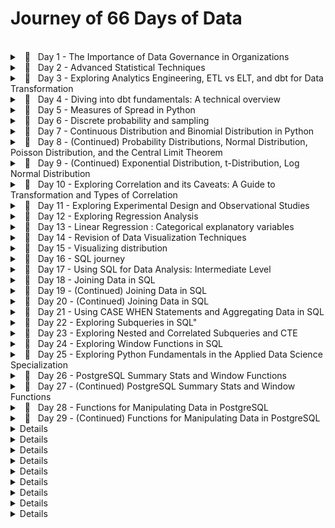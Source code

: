 <!--- <details> 
<br/>
<summary> &nbsp; 📖 &nbsp; Day N - Something</summary>

>  🗓️ &nbsp; Date: 2023-02-N  &nbsp; &nbsp;| &nbsp; &nbsp; 🔖 &nbsp; Resource: [ResourceNAME](Link) 

<p align="justify">
</p>
  
<pre><code>
</code></pre>

---

</details> ---> 


# Journey of 66 Days of Data

<br/>
<details> 

<br/>
<summary> &nbsp; 📖 &nbsp; Day 1 - The Importance of Data Governance in Organizations </summary>

> 🗓️ &nbsp;  Date: 2023-02-20  &nbsp; &nbsp;| &nbsp; &nbsp; 🔖 &nbsp; Resource: [Learning Data Governance](https://www.linkedin.com/learning-login/share?account=57118729&forceAccount=false&redirect=https%3A%2F%2Fwww.linkedin.com%2Flearning%2Flearning-data-governance-14224082%3Ftrk%3Dshare_ent_url%26shareId%3Dcohrv0OvTo6yI5CniLW7DQ%253D%253D)

<p align="justify">
In this course on data governance, I learned about the importance of managing data effectively within organizations.
As someone who has taken a course on data governance, I now understand that it involves creating policies, procedures, and standards for managing an organization's data assets. These policies cover a wide range of areas, including data privacy, data quality, data security, and data access.
</p>
<p align="justify">
One key takeaway from the course was the importance of data governance in ensuring the accuracy and reliability of an organization's data. Data governance policies help to ensure that the data is of high quality and can be trusted to support decision-making processes. Additionally, data governance can help organizations comply with regulatory requirements related to data privacy and security.
</p>
<p align="justify">
Overall, this course on data governance has helped me to appreciate the importance of managing data effectively within organizations. By implementing robust data governance policies, organizations can ensure that their data is accurate, secure, and reliable, and that it can be used effectively to support their goals.
</p>

___

</details>


<details> 
<br/>
<summary> &nbsp; 📖 &nbsp; Day 2 - Advanced Statistical Techniques </summary>

>  🗓️ &nbsp; Date: 2023-02-21  &nbsp; &nbsp;| &nbsp; &nbsp; 🔖 &nbsp; Resource: [Statistics Foundations 4: Advanced Topics](https://www.linkedin.com/learning-login/share?account=57118729&forceAccount=false&redirect=https%3A%2F%2Fwww.linkedin.com%2Flearning%2Fstatistics-foundations-4-advanced-topics%3Ftrk%3Dshare_ent_url%26shareId%3DbgrLh5ABQXy0gFkJrRmHGA%253D%253D)	

<p align="justify">
In this advanced statistics course, I gained a deeper understanding of various statistical concepts and techniques that are crucial. One of the most significant takeaways from this course was the importance of experimental design in ensuring the validity of statistical inferences. I learned about different types of experimental designs, such as completely randomized, randomized block, and factorial designs, and how to analyze the data obtained from them using analysis of variance (ANOVA). This knowledge is particularly useful in A/B testing. 
</p>

<p align="justify">
Furthermore, the course covered two-population comparisons, where I learned how to compare means and variances of two populations using different statistical tests, such as t-tests and F-tests. Additionally, the course covered advanced topics such as small sample sizes, t-distribution, degrees of freedom, and statistical power.
</p>

---
</details>


<details> 
<br/>
<summary> &nbsp; 📖 &nbsp; Day 3 - Exploring Analytics Engineering, ETL vs ELT, and dbt for Data Transformation </summary>

>  🗓️ &nbsp; Date: 2023-02-22  &nbsp; &nbsp;| &nbsp; &nbsp; 🔖 &nbsp; Resource: [Fundamentals of Dbt](https://courses.getdbt.com/courses/fundamentals)	

<p align="justify">
Today, I learned a bit about analytical engineers, ETL vs ELT and dbt for data transformation. I understood the difference between data engineer and analytical engineer. Data Engineers are responsible for designing and maintaining the infrastructure that enables the storage, processing, and analysis of large volumes of data whereas Analytics Engineers focus on building the analytical infrastructure that enables data-driven decision making. 
</p>
  
<p align="justify">
ETL and ELT are two different approaches to building data pipelines. ELT has become more popular in recent years due to the increasing availability of powerful cloud-based data warehouses, such as Amazon Redshift, Google BigQuery, and Snowflake. The main difference between the two approaches is the order in which the transformations are performed. ETL performs transformations on the data before it is loaded into the target system, while ELT loads the data into the target system first and then performs transformations on the data as needed.
</p>

<p align="justify">
dbt (data build tool) is a popular open-source tool that is used to manage data transformation pipelines. It is specifically designed for ELT workflows and provides features such as version control, testing, and documentation for data transformation code. dbt allows analytics engineers to manage the data transformation process in a more scalable and efficient way.
</p>
  
<p align="justify">
Next, I will dive deeper into dbt and explore this powerful too. 
</p>
  
---

</details>


<details> 
<br/>
<summary> &nbsp; 📖 &nbsp; Day 4 - Diving into dbt fundamentals: A technical overview </summary>

>  🗓️ &nbsp; Date: 2023-02-23  &nbsp; &nbsp;| &nbsp; &nbsp; 🔖 &nbsp; Resource: [Fundamentals of Dbt](https://courses.getdbt.com/courses/fundamentals)	

<p align="justify">
Today, I learned about data orchestration, fact models, dimension models, and DAG. I also explored the history of data modeling, including the Star schema, Kimball, and Data Vault. I learned that denormalized modeling, agile analytics, and ad hoc analytics are the latest trends in data modeling. I also learned why marts are called marts, and the differences between materialized tables and views.
</p>
  
<p align="justify">
In addition, I learned that models are .sql files that live in the models folder and that modularity is the degree to which a system's components may be separated and recombined. I also explored the concept of Sources, Staging, Intermediate, Fact, and Dimension models. I learned about upstream and downstream dependencies and the importance of data freshness in dbt.
</p>

<p align="justify">
I learned about the importance of modularity in dbt and how it allows for easy separation and recombination of system components. I also learned about the ref macro, which allows for easy reference to other models in the project. Testing is an essential aspect of data transformation, and dbt has features that allow for testing at multiple levels. There are two types of tests in dbt: singular tests and generic tests. Singular tests are specific queries that run on an entire model, while generic tests are written in YAML and run on specific columns in a model.
</p>

<details>
  <summary>Some of the Terminology</summary>
  
| Term | Description |
| --- | --- |
| Analytics Engineering | The process of creating and managing a data pipeline that transforms raw data into actionable insights. |
| ETL | Extract, Transform, Load - a data integration process that extracts data from source systems, transforms it into a format suitable for analysis, and loads it into a data warehouse. |
| ELT | Extract, Load, Transform - a data integration process that extracts data from source systems and loads it into a data warehouse, where it is transformed for analysis. |
| dbt | Data Build Tool - a tool for managing data transformations and orchestrating the data pipeline. |
| Fact Model | A data model that represents a fact or event, such as a sale or a customer interaction. |
| Dimension Model | A data model that represents a person, place, or thing, such as a customer or a product. |
| DAG | Directed Acyclic Graph - a visual representation of the dependencies between data pipeline tasks. |
| Data Vault | A data modeling technique that focuses on auditability, flexibility, and scalability. |
| Materialized Table | A table that is pre-calculated and stored in a database, improving query performance. |
| View | A virtual table that is a result of a query, allowing users to see a specific subset of data without altering the underlying data. |
| Modularity | The degree to which a system's components may be separated and recombined, often with the benefit of flexibility and variety in use. |
| ref Macro | A dbt macro that creates a reference to a model, allowing users to reuse the code and maintain consistency. |
| Source (src) | Raw table data that have been built in the warehouse through a loading process. |
| Staging (stg) | Models that are built directly on top of sources, used for light transformations that shape the data into what you want it to be. |
| Intermediate (int) | Models that exist between final fact and dimension tables, built on staging models rather than directly on sources to leverage the data cleaning that was done in staging. |
| Upstream | Refers to the models that are required to build a specific model. |
| Downstream | Refers to the models that are built on top of a specific model. |
| Freshness | The time since the last time data was refreshed or updated. |
| Singular Tests | Specific queries that are run against a model. |
| Generic Tests | Tests written in YAML that return the number of records that do not meet your assertions. |
| dbt test | A command that runs tests against a model. |
| dbt build | A command that builds the models and prepares them for the data pipeline. |
| Documentation | Information about a model or data pipeline, often in the form of comments or doc blocks. |
| Doc Block | A comment block in dbt that allows users to provide additional context and information about a model or data pipeline. |

  </details>

---

</details>


<details> 
<br/>
<summary> &nbsp; 📖 &nbsp; Day 5 - Measures of Spread in Python </summary>

>  🗓️ &nbsp; Date: 2023-02-24  &nbsp; &nbsp;| &nbsp; &nbsp; 🔖 &nbsp; Resource: [Introduction to Statistics in Python](https://app.datacamp.com/learn/courses/introduction-to-statistics-in-python)	

<p align="justify">
Today I learned about measures of spread such as variance, standard deviation, and mean absolute deviation in Python. These measures help to understand how much the data is spread out from the mean or central tendency.
</p>

<details> <br>
<summary> &nbsp; Variance and Standard Deviation</summary>
Variance is the average of the squared differences from the mean, while standard deviation is the square root of variance.

<pre><code>
import numpy as np

data = [2, 4, 6, 8, 10]

var = np.var(data)
std = np.std(data)

print("Variance:", var)
print("Standard Deviation:", std)

## output 
Variance: 8.0
Standard Deviation: 2.8284271247461903

</code></pre>

</details>

<details> <br>

 <summary> &nbsp; Mean Absolute Deviation </summary>
Mean absolute deviation (MAD) is the average of the absolute differences from the mean.

<pre><code>
import numpy as np

data = [2, 4, 6, 8, 10]

mean = np.mean(data)
mad = np.mean(np.abs(data - mean))

print("Mean Absolute Deviation:", mad)

## output 
Mean Absolute Deviation: 2.4

</code></pre>

</details>

<details>

<summary> &nbsp; Difference between SD and MSD </summary> <br>

The main difference between standard deviation and mean absolute deviation is that the former gives more weight to extreme values in the dataset, whereas the latter treats all deviations equally. Therefore, standard deviation is more sensitive to outliers than mean absolute deviation.

</details>

<details> <br>

<summary> &nbsp; Interquartile Range and Outliers </summary>
Interquartile range (IQR) is the range between the first and third quartiles of the dataset, and it can be used to identify outliers. Any value outside the range of 1.5 times the IQR below the first quartile or above the third quartile is considered an outlier.

<pre><code>
import numpy as np
import scipy.stats as stats

data = [2, 4, 6, 8, 10, 12, 14, 16, 18, 20, 22, 24, 26, 28, 30, 32, 34, 36, 38, 40]

q1, q3 = np.percentile(data, [25, 75])
iqr = q3 - q1

lower_bound = q1 - (1.5 * iqr)
upper_bound = q3 + (1.5 * iqr)

outliers = [x for x in data if x < lower_bound or x > upper_bound]

print("Interquartile Range:", iqr)
print("Outliers:", outliers)


## output 
Interquartile Range: 18.0
Outliers: [2, 40]

</code></pre>
</details>

---
</details>


<details> 
<br/>
<summary> &nbsp; 📖 &nbsp; Day 6 - Discrete probability and sampling  </summary>

>  🗓️ &nbsp; Date: 2023-02-26  &nbsp; &nbsp;| &nbsp; &nbsp; 🔖 &nbsp; Resource: [Datacamp: Random Numbers and Probability](https://campus.datacamp.com/courses/introduction-to-statistics-in-python/random-numbers-and-probability-2?ex=1) , [Youtube playlist: Discrete Probability](https://www.youtube.com/watch?v=oHcrna8Fk18&list=PLvxOuBpazmsNIHP5cz37oOPZx0JKyNszN)

<p align="justify">
Today, I learned about probability distributions in Python, specifically discrete probability distributions such as the binomial, Poisson, and geometric distributions. I also learned about sampling using the sample() method in Python as sampling is the process of selecting a subset of data from a larger dataset, usually for the purpose of making inferences about the larger population.

</p>
  
<p align="justify">
In Python, we can use the NumPy library to generate random numbers from different probability distributions. For example, we can use the binomial distribution to simulate flipping a coin a certain number of times and counting the number of heads. The binomial distribution takes two parameters: the number of trials (n) and the probability of success (p). The following code generates 100 random numbers from a binomial distribution with n=10 and p=0.5:
</p>


<pre><code>
import numpy as np
binomial_dist = np.random.binomial(n=10, p=0.5, size=100)
</code></pre>

<p align="justify">
Similarly, we can use the Poisson distribution to model the number of events occurring in a fixed interval of time or space, given the average rate of occurrence. The Poisson distribution takes one parameter: the average rate of occurrence (λ). The following code generates 100 random numbers from a Poisson distribution with λ=5:
</p>

<pre><code>
import numpy as np
poisson_dist = np.random.poisson(lam=5, size=100)
</code></pre>

<p align="justify">
Lastly, the geometric distribution models the number of trials needed to achieve the first success in a series of independent trials, each with the same probability of success. The geometric distribution takes one parameter: the probability of success (p). The following code generates 100 random numbers from a geometric distribution with p=0.3:
</p>

<pre><code>
import numpy as np
geometric_dist = np.random.geometric(p=0.3, size=100)
</code></pre>
  
<p align="justify">
In addition to generating random numbers from probability distributions, we can use the sample() method in Python to randomly sample a subset of data from a larger dataset. The sample() method takes one parameter: the sample size. The following code randomly samples 10 values from a list of numbers:
</p>

<pre><code>
import numpy as np
data = [1, 2, 3, 4, 5, 6, 7, 8, 9, 10, 11, 12, 13, 14, 15]
sample = np.random.choice(data, size=10, replace=False)
</code></pre>
    
---

</details>

<details> 
<br/>
<summary> &nbsp; 📖 &nbsp; Day 7 - Continuous Distribution and Binomial Distribution in Python</summary>

>  🗓️ &nbsp; Date: 2023-02-27  &nbsp; &nbsp;| &nbsp; &nbsp; 🔖 &nbsp; Resource: [Datacamp: Random Numbers and Probability](https://campus.datacamp.com/courses/introduction-to-statistics-in-python/random-numbers-and-probability-2?ex=1)

<p align="justify">
Today, I continued my exploration of probability theory and practiced using the Uniform distribution and Binomial distribution in Python.
</p>

### Continuous Distribution
<p align="justify">
A continuous distribution is used to describe the probability of a continuous random variable taking on values within a specific range. One common example of a continuous distribution is the Uniform distribution, which describes a scenario where all values in a range are equally likely to occur. In Python, I used the scipy.stats module to work with continuous distributions, specifically the uniform function.
Here's an example of using uniform.cdf to calculate the cumulative distribution function of the Uniform distribution:
</p>
  
<pre><code>
from scipy.stats import uniform

# Define the range of the Uniform distribution (lower bound and upper bound)
lower = 0
upper = 10

# Calculate the cumulative distribution function (CDF) of the Uniform distribution at x = 5 
uniform.cdf(5, lower, upper)

##output 
0.5

</code></pre>

<p align="justify">
I also used the uniform.rvs function to generate random numbers from the Uniform distribution:
</p>

<pre><code>
from scipy.stats import uniform

# Define the range of the Uniform distribution (lower bound and upper bound)
lower = 0
upper = 10

# Generate 10 random numbers from the Uniform distribution
uniform.rvs(upper, lower, size=10)
</code></pre>
---

### Binomial Distribution

<p align="justify">
The Binomial distribution is used to describe the probability of a certain number of successes in a fixed number of independent trials. In Python, I used the scipy.stats.binom module to work with the Binomial distribution.

Here's an example of using binom.pmf to calculate the probability mass function of the Binomial distribution:
</p>
  
<pre><code>
from scipy.stats import binom

# Calculate the probability of getting exactly 2 heads in 5 coin flips
n = 5
p = 0.5
k = 2

binom.pmf(k, n, p)

</code></pre>

<p align="justify">
In this example, I calculated the probability of getting exactly 2 heads in 5 coin flips, where the probability of getting heads on any given flip is 0.5. The k parameter specifies the number of successes, the n parameter specifies the total number of trials, and the p parameter specifies the probability of success for each trial.</p>

<p align="justify">
Overall, it was an interesting day exploring continuous and Binomial distributions in Python. I look forward to continuing my learning and exploring other types of probability distributions.</p>

  ---
</details>
  
  
<details> 
<br/>
<summary> &nbsp; 📖 &nbsp; Day 8 - (Continued) Probability Distributions, Normal Distribution, Poisson Distribution, and the Central Limit Theorem</summary>

>  🗓️ &nbsp; Date: 2023-02-28  &nbsp; &nbsp;| &nbsp; &nbsp; 🔖 &nbsp; Resource: [Datacamp: More Distributions and the Central Limit Theorem](https://campus.datacamp.com/courses/introduction-to-statistics-in-python/more-distributions-and-the-central-limit-theorem-3?ex=1)

<p align="justify">
Today, I continued my exploration of probability theory and learned about the normal distribution in more depth, as well as the Poisson distribution and the central limit theorem.
</p>

### Normal Distribution:
  
<p align="justify">
I learned about the normal distribution, which is a continuous probability distribution that is commonly used to model real-world phenomena. Here's an example of using norm.cdf to calculate the cumulative distribution function of the Normal distribution:
  
<pre><code>
from scipy.stats import norm

# Calculate the probability that a random variable from a normal distribution with mean 0 and standard deviation 1 is less than 1
norm.cdf(1, 0, 1)

</code></pre>

<p align="justify">
I also used the norm.rvs function to generate random numbers from the Normal distribution:
</p>
  
<pre><code>
from scipy.stats import norm

# Generate 10 random numbers from a normal distribution with mean 0 and standard deviation 1
norm.rvs(0, 1, size=10)

</code></pre>
---

### Poisson Distribution

<p align="justify">
The Poisson distribution is a discrete probability distribution that is used to model the number of times an event occurs in a fixed time period. In Python, I used the scipy.stats.poisson module to work with the Poisson distribution. Here's an example of using poisson.pmf to calculate the probability mass function of the Poisson distribution:
</p>
  
<pre><code>
from scipy.stats import poisson

# Calculate the probability of seeing 3 cars passing by in 1 minute on average
mu = 2
poisson.pmf(3, mu)

</code></pre>

---

### Central Limit Theorem

<p align="justify">
The Central Limit Theorem states that the sum of a large number of independent and identically distributed random variables will be approximately normally distributed, regardless of the underlying distribution of the individual variables. In Python, I used numpy to simulate the Central Limit Theorem. Here's an example of generating 1000 samples of 100 uniformly distributed random variables and calculating the mean of each sample:
</p>
  
<pre><code>
import numpy as np
from scipy.stats import norm

# Generate 1000 samples of 100 uniformly distributed random variables
samples = np.random.uniform(0, 1, (1000, 100))

# Calculate the mean of each sample
sample_means = np.mean(samples, axis=1)

# Plot the distribution of sample means
import matplotlib.pyplot as plt

plt.hist(sample_means, bins=30, density=True)

# Calculate the parameters of the normal distribution that approximates the sample means
mean = np.mean(sample_means)
std = np.std(sample_means)

# Plot the normal distribution that approximates the sample means
x = np.linspace(mean - 3*std, mean + 3*std, 100)
plt.plot(x, norm.pdf(x, mean, std), 'r')

plt.show()

</code></pre>
  
  ---

</details>


<details> 
<br/>
<summary> &nbsp; 📖 &nbsp; Day 9 - (Continued) Exponential Distribution, t-Distribution, Log Normal Distribution </summary>

>  🗓️ &nbsp; Date: 2023-03-01  &nbsp; &nbsp;| &nbsp; &nbsp; 🔖 &nbsp; Resource: [Datacamp: More Distributions and the Central Limit Theorem](https://campus.datacamp.com/courses/introduction-to-statistics-in-python/more-distributions-and-the-central-limit-theorem-3?ex=1)

<p align="justify">
Today, I continued my exploration of probability theory and practiced using the Exponential distribution, t-Distribution, Log Normal distribution.
</p>

### Exponential Distribution:
  
<p align="justify">
The Exponential distribution is a continuous probability distribution that describes the time between events in a Poisson point process, where events occur independently and at a constant rate. The Exponential distribution has a parameter lambda (λ) which represents the rate of events. Here's an example of using expon.cdf to calculate the cumulative distribution function of the Exponential distribution:
  
<pre><code>
from scipy.stats import expon

# Calculate the probability of waiting less than 3 minutes between two events that occur on average every 4 minutes
lambda_ = 1/4
expon.cdf(3, scale=1/lambda_)

# Output: 0.3296799539643607
</code></pre>
---

### t-Distribution (Student's Distribution)

<p align="justify">
The t-Distribution is a continuous probability distribution that is used when the sample size is small and/or when the population variance is unknown. In Python, I used the scipy.stats.t module to work with the t-Distribution. The t-Distribution has a parameter called degrees of freedom (df) which determines the shape of the distribution. When the degrees of freedom are low, the t-Distribution has fatter tails and a lower peak than the normal distribution. Here's an example of using t.cdf to calculate the cumulative distribution function of the t-Distribution:
</p>
  
<pre><code>
from scipy.stats import t

# Calculate the cumulative distribution function (CDF) of the t-distribution at x = 2
t.cdf(2, df=5)

# Output: 0.9342621026418957

</code></pre>

---

### Log Normal Distribution

<p align="justify">
The log normal distribution is a continuous probability distribution that is used when the underlying data is positively skewed and can be transformed to a normal distribution by taking the logarithm of the data. In Python, I used the scipy.stats.lognorm module to work with the log normal distribution.
</p>
  
<pre><code>

from scipy.stats import lognorm

# Generate 10 random numbers from the log normal distribution with shape parameter = 0.25 and scale parameter = 1
lognorm.rvs(s=0.25, scale=1, size=10)

# Output: array([1.22673498, 0.60983203, 0.62700296, 1.10447058, 1.56578228,
#                0.87423138, 0.85463339, 1.09205123, 1.20236384, 1.12615535])

</code></pre>
  
  ---

</details>
  
  

<details> 
<br/>
<summary> &nbsp; 📖 &nbsp; Day 10 - Exploring Correlation and its Caveats: A Guide to Transformation and Types of Correlation </summary>

>  🗓️ &nbsp; Date: 2023-03-02  &nbsp; &nbsp;| &nbsp; &nbsp; 🔖 &nbsp; Resource: [Datacamp: Correlation and Experimental Design
](https://campus.datacamp.com/courses/introduction-to-statistics-in-python/correlation-and-experimental-design-4?ex=1)

<p align="justify">
Today, I learned about correlation, its statistical formulation, and correlation caveats. Here's a breakdown of what I covered today:</p>

## Correlation:
  
<p align="justify">
Correlation is a measure of the strength and direction of the relationship between two variables. It is commonly used in statistics to investigate the association between variables. </p>
  
### Pearson Correlation:
  
<p align="justify">
The Pearson Correlation coefficient, also known as Pearson's r, is a measure of the linear relationship between two continuous variables. It ranges from -1 to +1, where -1 indicates a perfect negative correlation, 0 indicates no correlation, and +1 indicates a perfect positive correlation. The formula for calculating Pearson's r is: </p>

<code> r = (nΣXY - ΣXΣY) / sqrt((nΣX^2 - (ΣX)^2) * (nΣY^2 - (ΣY)^2)) </code>
<br>
  
In Python, we can use the pearsonr function from the scipy.stats module to calculate the Pearson Correlation coefficient and its p-value.
 <pre><code>
from scipy.stats import pearsonr

# Calculate Pearson's r and p-value between two arrays x and y
x = [1, 2, 3, 4, 5]
y = [5, 4, 3, 2, 1]
corr, p_val = pearsonr(x, y)

print("Pearson's r =", corr)
print("p-value =", p_val)

## Pearson's r = -1.0
## p-value = 0.0
</code></pre> 

### Other Types Correlation:
  
<p align="justify">
Apart from Pearson's correlation, there are other types of correlation measures, such as Spearman's rank correlation coefficient and Kendall's tau correlation coefficient. These measures are used when the relationship between the two variables is not necessarily linear or when the data is ordinal.
</p>

---

## Correlation Caveats:
  
<p align="justify">
While correlation is a useful tool for investigating the relationship between variables, there are some caveats to keep in mind. </p>
  
### Importance of Transformation:
  
<p align="justify">
Correlation measures the linear relationship between two variables, which means that if the relationship is not linear, correlation may not accurately reflect the true association. In such cases, transforming the data using functions such as log, square root, reciprocal, or a combination of these may help to linearize the relationship and improve the accuracy of the correlation. </p>

<pre><code>
import numpy as np
import matplotlib.pyplot as plt

# Generate two arrays with a non-linear relationship
x = np.arange(1, 11)
y = x ** 2 + 5 * x + 10

# Plot the data
plt.scatter(x, y)
plt.show()
</code></pre>   

<br>

<pre><code>
# Transform the data using log function
x_log = np.log(x)
y_log = np.log(y)

# Plot the transformed data
plt.scatter(x_log, y_log)
plt.show()
</code></pre>
  
 


### Correlation does not imply causation:
  
<p align="justify">
It is important to note that correlation does not imply causation. Just because two variables are correlated does not necessarily mean that one causes the other.
</p>
  
<p align="justify">
For example, a study might find a positive correlation between ice cream sales and the number of drownings at the beach. However, this does not mean that eating ice cream causes people to drown or vice versa. Instead, the real explanation for this correlation is that both variables are influenced by a third variable, such as hot weather.
</p>  
  
---

</details>

<details> 
<br/>
<summary> &nbsp; 📖 &nbsp; Day 11 - Exploring Experimental Design and Observational Studies </summary>

>  🗓️ &nbsp; Date: 2023-03-03  &nbsp; &nbsp;| &nbsp; &nbsp; 🔖 &nbsp; Resource: [Datacamp: Correlation and Experimental Design
](https://campus.datacamp.com/courses/introduction-to-statistics-in-python/correlation-and-experimental-design-4?ex=1)

<p align="justify">
Today, I continued my exploration of statistics and learned about the design of experiments. In particular, I learned about the various methods used in experimental and observational studies to reduce bias and increase the reliability of the results.</p>
  
### Treatment and Response in Experimental Design
<p align="justify">
reatment refers to any intervention or manipulation applied to a group or individual in an experiment. It is the variable that is being studied and can be either a controlled variable or an independent variable. For example, in a medical trial, the treatment may be a new drug that is being tested for its effectiveness in treating a certain condition. </p>  

<p align="justify">
Response, on the other hand, refers to the measured outcome or effect of the treatment. It is the variable that is being observed and analyzed to determine if the treatment had any effect. In the medical trial example, the response could be the improvement in the patient's condition after taking the new drug. </p>   

### A/B Testing:
<p align="justify">
A/B testing is a method used in experimental studies to compare two different treatments or versions of a product to see which one performs better. In A/B testing, a sample of individuals is randomly divided into two groups, one group receives the first treatment (A) while the other receives the second treatment (B). The outcomes of each group are then compared to determine which treatment is more effective. </p>
 
### Gold Standard of Experimentation:
<p align="justify">
The randomized control trial (RCT) is considered the gold standard in experimentation. In an RCT, individuals are randomly assigned to either the treatment group or the control group. The control group is used as a baseline to compare the results of the treatment group. Placebos and double-blind trials are used to further reduce bias and increase the reliability of the results. </p>
  
### Observational Study:
<p align="justify">
Observational studies are used in situations where it is not feasible or ethical to conduct an experimental study. In observational studies, researchers observe and record the natural behavior of individuals or groups. However, it is important to note that observational studies are more susceptible to bias than experimental studies, as the researchers do not have control over the treatment or exposure. </p>  
  
### Confounding Variables:
<p align="justify">
Confounding variables are variables that are related to both the independent and dependent variables, making it difficult to determine the true relationship between them. It is important to control for confounding variables in experimental and observational studies to increase the reliability of the results. </p>  
  
### Longitudinal vs Cross-Sectional Studies:
<p align="justify">
In a longitudinal study, individuals are observed and measured over a long period of time to determine how they change over time. In contrast, a cross-sectional study measures a group of individuals at a single point in time. Both types of studies have their advantages and disadvantages, and the choice between them depends on the research question and available resources. </p>    
  
<p align="justify">
Overall, I found today's lesson on the design of experiments to be very informative and relevant to my work as a data scientist. It is important to consider the various methods used in experimental and observational studies to ensure that the results are reliable and free from bias. </p>     

---

</details>


<details> 
<br/>
<summary> &nbsp; 📖 &nbsp; Day 12 - Exploring Regression Analysis </summary>

>  🗓️ &nbsp; Date: 2023-03-05  &nbsp; &nbsp;| &nbsp; &nbsp; 🔖 &nbsp; Resource: [Datacamp: Simple Linear Regression Modeling
](https://campus.datacamp.com/courses/introduction-to-regression-with-statsmodels-in-python/simple-linear-regression-modeling?ex=1)

<p align="justify">
I continued my exploration of statistics. I learned about regression analysis, specifically linear and logistic regression. I also learned about adding a linear trend line, the intercept, slope, and equation, as well as running a model in Python using the statsmodels library. </p>
<p align="justify">
Regression analysis is a statistical technique used to model the relationship between a dependent variable and one or more independent variables.
</p>

---

### Linear and Logistic Regression:
  
<p align="justify">
I learned about two types of regression: linear and logistic regression. Linear regression is used to model the relationship between two continuous variables, while logistic regression is used to model the relationship between a binary dependent variable and one or more independent variables.
 </p>
 
---  

### Adding a Linear Trend Line
  
<p align="justify">
To visualize the relationship between two variables, I learned about adding a linear trend line to a scatter plot. In Python, I used the seaborn library to plot a scatter plot with a linear regression trend line:
 </p>

<pre><code>
fimport seaborn as sns

# Load data
data = sns.load_dataset("tips")

# Plot scatter plot with linear regression trend line
sns.regplot(x="total_bill", y="tip", data=data)
</code></pre> 

---

### Intercept, Slope, and Equation
  
<p align="justify">
I also learned about the intercept, slope, and equation of a linear regression model. The intercept represents the point at which the regression line intersects the y-axis (the value at the point where x is zero), while the slope represents the rate of change in the dependent variable for each unit change in the independent variable (the amount of the y value increases if you increase x by one). </p>
<p align="justify">
The equation of a linear regression line is typically written as y = mx + b, where y is the dependent variable, x is the independent variable, m is the slope of the line, and b is the intercept.
</p>

---  

### Running a Regression Model with statsmodels
  
<p align="justify">
In Python, I learned how to run a regression model using the statsmodels library. I used the ols() function from statsmodels.formula.api to create a model object and fit it to my data: </p>

<pre><code>
iimport pandas as pd
import statsmodels.formula.api as smf

# Read in data as a pandas dataframe
data = pd.read_csv('data.csv')

# Fit linear regression model using ols() function from statsmodels
model = smf.ols(formula='y ~ x', data=data).fit()

# Print summary of model results
print(model.summary())

</code></pre>   
---

</details>




<details> 
<br/>
<summary> &nbsp; 📖 &nbsp; Day 13 - Linear Regression : Categorical explanatory variables </summary>

>  🗓️ &nbsp; Date: 2023-03-06  &nbsp; &nbsp;| &nbsp; &nbsp; 🔖 &nbsp; Resource: [Datacamp: Simple Linear Regression Modeling
](https://campus.datacamp.com/courses/introduction-to-regression-with-statsmodels-in-python/simple-linear-regression-modeling?ex=1)

<p align="justify">
I learned about categorial explanatory variables, visualizing one numeric and one categorical values using sns.displot, and linear regression with categorical explanatory variables.


---


  
<p align="justify">
To visualize a numeric and a categorical variable, instead of scatterplot, histogram is used. I used sns.displot to give panel to all the categorical values </p>
 

<pre><code>
import seaborn as sns
import matplotlib.pyplot as plt

# Load example data from seaborn library
tips = sns.load_dataset("tips")

# Create a panel of histograms using displot, The col_wrap argument specifies how many plots to display per row, in this case 2
sns.displot(data=tips, x="total_bill", col="day", col_wrap=2, bins=20)

# Set plot titles and axis labels
plt.subplots_adjust(top=0.9)
plt.suptitle("Total Bill by Day of the Week")
plt.xlabel("Total Bill ($)")
plt.show()
</code></pre> 

---

  
<p align="justify">
To perform linear regression with one numeric and one categorical variable, we can use the ols function from the statsmodels.formula.api module. Here's an example of how we can use ols to perform linear regression with a numeric and a categorical variable: </p>

<pre><code>
import statsmodels.formula.api as smf

# Load example dataset
tips = sns.load_dataset("tips")

# Perform linear regression with intercept
model_with_intercept = smf.ols('total_bill ~ day', data=tips).fit()

# Print the model summary
print(model_with_intercept.summary())

</code></pre> 

<p align="justify">
When we perform linear regression with a categorical variable, we need to be careful about how we specify the model formula. By default, ols will include an intercept term in the model. However, this may not be appropriate when we have a categorical variable. If we include an intercept term, we will end up with a separate intercept for each category of the categorical variable. This can lead to misleading results.</p>

  
<p align="justify">
To exclude the intercept term, we can include + 0 in the formula. For example: </p>


<pre><code>
import statsmodels.formula.api as smf

# Load example dataset
tips = sns.load_dataset("tips")

# Perform linear regression without intercept
model_without_intercept = smf.ols('total_bill ~ day + 0', data=tips).fit()

# Print the model summary
print(model_without_intercept.summary())

</code></pre>   

<p align="justify">
When we perform linear regression without the intercept term, the coefficients represent the mean difference in the dependent variable between each category of the categorical variable and the reference category. The reference category is the one that is omitted from the formula.</p>

<p align="justify">
In general, if we have a categorical variable with more than two categories, we should exclude the intercept term. If we have a categorical variable with only two categories, we can include or exclude the intercept term, but the interpretation of the coefficients will be slightly different. </p>
---

</details>



  
<details> 
<br/>
<summary> &nbsp; 📖 &nbsp; Day 14 - Revision of Data Visualization Techniques  </summary>

>  🗓️ &nbsp; Date: 2023-03-07  &nbsp; &nbsp;| &nbsp; &nbsp; 🔖 &nbsp; Resource: [An Intuitive Guide to Data Visualization in Python](https://www.analyticsvidhya.com/blog/2021/02/an-intuitive-guide-to-visualization-in-python/)

<p align="justify">
Today I revisited the different types of charts and visualizations that can be used to effectively present data. Good visualizations can help us understand and interpret data better. I reviewed various charts such as bar chart, pie chart, dot plot, box plot, histogram, line chart, scatter plot, heat map and data map, and also their implementation in Python.
</p>

---
  
### Bar Chart
<p align="justify">
A bar chart is a chart with rectangular bars plotted horizontally or vertically. They are used to show a comparison between different categories or groups. Bar charts are useful in showing changes over time or comparing different categories. </p>  

<pre><code>
import matplotlib.pyplot as plt

# Data
data = {'apples': 20, 'oranges': 15, 'pears': 25, 'bananas': 22}

# Creating bar chart
fig = plt.figure(figsize=(10, 5))

# Add axes
ax = fig.add_axes([0, 0, 1, 1])

# Add data
ax.bar(data.keys(), data.values())

# Add title and labels
ax.set_title('Fruit Comparison')
ax.set_xlabel('Fruit')
ax.set_ylabel('Quantity')

# Show plot
plt.show()
</code></pre>   

---

### Pie Chart:
<p align="justify">
A pie chart is a circular chart divided into sectors, which represents numerical proportions of a whole. Pie charts are not recommended for showing many categories or groups as it can be difficult to read them. </p>

<pre><code>
import matplotlib.pyplot as plt

# Data
data = {'apples': 20, 'oranges': 15, 'pears': 25, 'bananas': 22}

# Creating pie chart
fig, ax = plt.subplots()

# Add data
ax.pie(data.values(), labels=data.keys(), autopct='%1.1f%%')

# Add title
ax.set_title('Fruit Comparison')

# Show plot
plt.show()

</code></pre>     

<p align="justify">
Pie charts are often used for data visualization, but they are not recommended for several reasons. Firstly, they can be misleading as it is difficult to accurately compare the size of different slices of the pie. Human perception is not always accurate, and small differences in angle or size can make a significant difference in how the chart is interpreted. Secondly, pie charts are not effective at showing changes over time, which can be important in many data analysis scenarios. Lastly, pie charts are not accessible for people with visual impairments or color blindness. </p>

---

### Dot Plot
<p align="justify">A dot plot is a chart consisting of dots to represent data points. It is useful in showing the distribution of data points and their frequency.
 </p>  

<pre><code>
import matplotlib.pyplot as plt

# Data
data = [3, 5, 6, 2, 8, 4, 7, 1, 9]

# Creating dot plot
fig, ax = plt.subplots()

# Add data
ax.plot(data, 'o')

# Add title and labels
ax.set_title('Dot Plot')
ax.set_xlabel('X-axis')
ax.set_ylabel('Y-axis')

# Show plot
plt.show()
</code></pre>    

---

### Box Plot 
<p align="justify">
A box plot is a chart used to show the distribution of data and its skewness. It is useful in identifying outliers and comparing data between groups or categories.
 </p>  

<pre><code>
import matplotlib.pyplot as plt

# Data
data = [10, 20, 30, 40, 50, 60, 70, 80, 90, 100]

# Creating box plot
fig, ax = plt.subplots()

# Add data
ax.boxplot(data)

# Add title and labels
ax.set_title('Box Plot')
ax.set_ylabel('Data')

# Show plot
plt.show()
</code></pre>  

---

### Histogram
<p align="justify"> A histogram is a graphical representation of the distribution of a dataset. It is an estimate of the probability distribution of a continuous variable and is commonly used for data visualization.
 </p>  

<pre><code>
import matplotlib.pyplot as plt
import numpy as np

data = np.random.randn(1000)
plt.hist(data, bins=30)
plt.show()
</code></pre>  

---

### Line chart:
<p align="justify">A line chart is used to show trends over time or a continuous variable. It is commonly used to visualize stock prices, weather patterns, or other time series data.
 </p>  

<pre><code>
import matplotlib.pyplot as plt

x = [1, 2, 3, 4, 5]
y = [2, 4, 1, 5, 3]

plt.plot(x, y)
plt.show()

</code></pre>  

---

### Scatter Plot
<p align="justify">A scatter plot is used to show the relationship between two variables. It is commonly used to visualize data points in a two-dimensional space. 
 </p>  

<pre><code>
import matplotlib.pyplot as plt
import numpy as np

x = np.random.randn(100)
y = np.random.randn(100)

plt.scatter(x, y)
plt.show()

</code></pre>  

---

### Heatmap
<p align="justify">A heatmap is used to show the distribution of data points in a two-dimensional space. It is commonly used to visualize the correlation between variables or the frequency of events in a geographic area.
 </p>  

<pre><code>
import seaborn as sns
import numpy as np

data = np.random.randn(100, 100)

sns.heatmap(data)
</code></pre>  

### Data map
<p align="justify"> A data map is used to visualize geographic data. It is commonly used to show the distribution of population, the prevalence of diseases, or other spatial phenomena. 
 </p>  

<pre><code>
import folium

m = folium.Map(location=[45.5236, -122.6750])
</code></pre>  


---

</details>

<details> 
<br/>
<summary> &nbsp; 📖 &nbsp; Day 15 - Visualizing distribution </summary>

>  🗓️ &nbsp; Date: 2023-03-08  &nbsp; &nbsp;| &nbsp; &nbsp; 🔖 &nbsp; Resource: [Datacamp: Visualizing distributions
](https://campus.datacamp.com/courses/understanding-data-visualization/visualizing-distributions?ex=1)

<p align="justify">
From today, I am taking a career track: <a href="https://app.datacamp.com/learn/career-tracks/data-analyst-in-sql" target="_blank">Data Analyst in SQL</a> as I am taking a break from statistics and diving into SQL. As a part of this track, I did Understanding Data Visualization course where I got chance to revist the visualization tools along with best pratice for using colours and shapes. 
</p>

---

</details>

<details> 
<br/>
<summary> &nbsp; 📖 &nbsp; Day 16 - SQL journey </summary>

>  🗓️ &nbsp; Date: 2023-03-20  &nbsp; &nbsp;| &nbsp; &nbsp; 🔖 &nbsp; Resource: [Datacamp: Introduction to SQL
](https://app.datacamp.com/learn/courses/introduction-to-sql)

<p align="justify">
After a brief break from my data science learning journey, I decided to focus on enhancing my skills in SQL. I reviewed the basics and learned how to write subqueries, use aggregate functions, and normalize data.  I also gained an understanding of the importance of data normalization in improving data retrieval accuracy and efficiency. I'm excited to apply my new knowledge to real-world datasets and continue practicing writing more complex SQL queries.

Moving forward, I plan to take specific courses on different SQL flavors to expand my knowledge and proficiency in writing complex queries. I'm committed to learning new keywords and techniques to become a more effective data scientist. Overall, it was a productive day of learning, and I'm looking forward to continuing my journey towards mastering the various tools and techniques used in data science.
</p>

---

</details>

<details> 
<br/>
<summary> &nbsp; 📖 &nbsp; Day 17 - Using SQL for Data Analysis: Intermediate Level </summary>

>  🗓️ &nbsp; Date: 2023-03-21  &nbsp; &nbsp;| &nbsp; &nbsp; 🔖 &nbsp; Resource: <a href="https://app.datacamp.com/learn/courses/intermediate-sql" target="_blank"> Datacamp: Intermediate SQL </a>



<p align="justify">
Today, I learned about using SQL to filter, compare, summarize, sort, and group data. I practiced writing queries on a database of films to determine which movies performed the best and how movie durations and budgets changed over time.
</P>

<p align="justify">
I started by filtering and comparing data using operators like =, <>, and IN. Then, I learned about aggregate functions such as SUM, COUNT, AVG, and MAX, which were helpful in summarizing data like the total revenue generated by a particular film or the average rating of movies in a certain genre. After that, I learned how to sort and group data using ORDER BY and GROUP BY statements. And then, I learned how to present data cleanly using tools such as rounding and aliasing. The AS keyword was useful in renaming columns and making the output more user-friendly. 
</p>

<p align="justify">
When writing SQL code, the order of keywords is generally: SELECT -> FROM -> WHERE -> GROUP BY -> HAVING -> ORDER BY -> LIMIT. For example: 
</p>

<pre><code>
SELECT title, duration
FROM films
WHERE country = 'United States'
GROUP BY duration
HAVING COUNT(*) > 10
ORDER BY duration DESC
LIMIT 5;
</code></pre> 

<p align="justify">
In this example, the keywords are written in the order: SELECT, FROM, WHERE, GROUP BY, HAVING, ORDER BY, LIMIT. However, when running the query, the order is actually: FROM, WHERE, GROUP BY, HAVING, SELECT, ORDER BY, LIMIT.
</p>

<hr style="border: 0; height: 1px; width: 80%; text-align: center;">


</details>


</details>

<details> 
<br/>
<summary> &nbsp; 📖 &nbsp; Day 18 - Joining Data in SQL </summary>

>  🗓️ &nbsp; Date: 2023-03-22  &nbsp; &nbsp;| &nbsp; &nbsp; 🔖 &nbsp; Resource: <a href="https://app.datacamp.com/learn/courses/joining-data-in-sql" target="_blank"> Datacamp: Joining Data in SQL </a>

<p align="justify">
Today, I learned about using SQL to filter, compare, summarize, sort, and group data. I practiced writing queries on a database of films to determine which movies performed the best and how movie durations and budgets changed over time. I delved into the topic of SQL joins and learned about different types of joins such as INNER JOIN, LEFT JOIN, RIGHT JOIN, FULL JOIN, and CROSS JOIN. These joins are used to combine columns from one or more tables in a relational database through a lookup process. </p>

<details>
<summary>Syntax of Cross JOIN</summary>
<p align="justify"> A CROSS JOIN, also known as a Cartesian product, returns all possible combinations of rows from two tables. It does not require any common columns between the tables. For example: </p>
    
<pre><code>
 SELECT *
 FROM table1
 CROSS JOIN table2;
 </code></pre> 
 </details> 
  
<hr style="border: 0; height: 0.5px; width: 80%; text-align: center;">

<p align="justify"> Additionally, I also learned about semi joins, anti joins, and self joins. </p>
<details> 
<summary>Syntax and Description</summary>

<p align="justify">
A semi-join returns only the rows from the first table that match a specified condition in the second table. It is equivalent to using an IN or EXISTS subquery. For example:
</p>

<pre><code>
SELECT *
FROM table1
WHERE EXISTS (
  SELECT *
  FROM table2
  WHERE table1.id = table2.id
);
</code></pre> 

<p align="justify">
An anti-join returns only the rows from the first table that do not match a specified condition in the second table. It is equivalent to using a NOT IN or NOT EXISTS subquery. For example:
</p>

<pre><code>
SELECT *
FROM table1
WHERE NOT EXISTS (
  SELECT *
  FROM table2
  WHERE table1.id = table2.id
);
</code></pre> 
 
<p align="justify">
A self-join is a join in which a table is joined with itself. It can be used to compare rows within the same table or to create hierarchical relationships. For example:
</p>

<pre><code>
SELECT e1.name, e2.name
FROM employees e1
JOIN employees e2 ON e1.manager_id = e2.id;
</code></pre> 

</details>

<hr style="border: 0; height: 1px; width: 80%; text-align: center;">

</details>


<details> 
<br/>
<summary> &nbsp; 📖 &nbsp; Day 19 - (Continued) Joining Data in SQL </summary>

>  🗓️ &nbsp; Date: 2023-03-23  &nbsp; &nbsp;| &nbsp; &nbsp; 🔖 &nbsp; Resource: <a href="https://app.datacamp.com/learn/courses/joining-data-in-sql" target="_blank"> Datacamp: Joining Data in SQL </a>

<p align="justify">
Today, I learned about using set theory operations in SQL, including UNION, UNION ALL, INTERSECT, and EXCEPT clauses. These operations are different from join operations and are used to combine or compare data from two or more tables. </p>

<br/><img src="./images/set_theory.png" alt="set_thoery_chart">


<p align="justify">
The UNION clause combines the result sets of two or more SELECT statements into a single result set. It eliminates duplicate rows in the result set. The UNION ALL clause also combines the result sets of two or more SELECT statements into a single result set, but it includes all rows, including duplicates.

Here's an example of UNION: </p>
    
<pre><code>
SELECT column1, column2
FROM table1
UNION
SELECT column1, column2
FROM table2;
</code></pre> 
  
<hr style="border: 0; height: 0.5px; width: 80%; text-align: center;">

<p align="justify">
The INTERSECT clause returns only the rows that appear in both result sets of two SELECT statements. It is used to compare two result sets and find the common rows. Here's an example: </p>
    
<pre><code>
SELECT column1, column2
FROM table1
INTERSECT
SELECT column1, column2
FROM table2;
</code></pre> 
  
<hr style="border: 0; height: 0.5px; width: 80%; text-align: center;">

<p align="justify">
The EXCEPT clause returns only the rows that appear in the first result set but not in the second result set of two SELECT statements. It is used to compare two result sets and find the unique rows. Here's an example:</p>
    
<pre><code>
SELECT column1, column2
FROM table1
EXCEPT
SELECT column1, column2
FROM table2;
</code></pre> 
  
<hr style="border: 0; height: 0.5px; width: 80%; text-align: center;">

</details>


<details> 
<br/>
<summary> &nbsp; 📖 &nbsp; Day 20 - (Continued) Joining Data in SQL </summary>

>  🗓️ &nbsp; Date: 2023-03-24 &nbsp; &nbsp;| &nbsp; &nbsp; 🔖 &nbsp; Resource: <a href="https://app.datacamp.com/learn/courses/joining-data-in-sql" target="_blank"> Datacamp: Joining Data in SQL </a>

<p align="justify">
On day 20, I began investigating semi-joins and anti-joins in SQL. These are powerful tools for filtering data and analyzing relationships between tables. Semi-joins allow me to filter data based on a condition in another table, while anti-joins allow me to identify records that do not have a corresponding match in another table. </p>

<p align="justify">
Semi-joins proved useful for filtering data from one table based on matching data in another table. This can be achieved using the EXISTS keyword or the IN keyword with a subquery.

Here's an example of Semi-joins: </p>
    
<pre><code>
SELECT *
FROM employees
WHERE EXISTS (
  SELECT *
  FROM departments
  WHERE employees.department_id = departments.department_id
)
</code></pre> 
  
<hr style="border: 0; height: 0.5px; width: 80%; text-align: center;">

<p align="justify">
Similarly, anti-joins were helpful in filtering out data from one table that did not exist in another table. This was achieved using the NOT EXISTS keyword or the NOT IN keyword with a subquery. Example: </p>
    
<pre><code>
SELECT *
FROM employees
WHERE NOT EXISTS (
  SELECT *
  FROM departments
  WHERE employees.department_id = departments.department_id
)
</code></pre> 
  
<hr style="border: 0; height: 0.5px; width: 80%; text-align: center;">

</details>


<details> 
<br/>
<summary> &nbsp; 📖 &nbsp; Day 21 - Using CASE WHEN Statements and Aggregating Data in SQL</summary>

>  🗓️ &nbsp; Date: 2023-03-27 &nbsp; &nbsp;| &nbsp; &nbsp; 🔖 &nbsp; Resource: <a href="https://campus.datacamp.com/courses/data-manipulation-in-sql/well-take-the-case?ex=1" target="_blank"> Datacamp: We'll take the CASE </a>

<p align="justify">
Today, I learned how to use the CASE WHEN statement in SQL to create categorical variables and how to aggregate data with multiple filtering conditions. </p>

<p align="justify">
For example, consider a table of customer orders with columns for order ID, customer name, product ID, and quantity. I can use the CASE WHEN statement to create a new column that categorizes each product as either "high demand" or "low demand" based on the quantity ordered. Here is an example query: </p>

Here's an example of Semi-joins: </p>
    
<pre><code>
SELECT order_id, customer_name, product_id, quantity,
  CASE WHEN quantity > 10 THEN 'high demand'
       ELSE 'low demand' END AS demand_category
FROM orders;
</code></pre> 
  
<hr style="border: 0; height: 0.5px; width: 80%; text-align: center;">

<p align="justify">
I also learned how to aggregate data with multiple filtering conditions using the COUNT and SUM functions. For example, consider a table of customer orders with columns for order ID, customer name, product ID, and price. I can use the following query to calculate the total revenue generated by each customer for each product category: </p>
    
<pre><code>
SELECT customer_name, 
  SUM(CASE WHEN price > 100 THEN price ELSE 0 END) AS high_price_revenue,
  SUM(CASE WHEN price <= 100 THEN price ELSE 0 END) AS low_price_revenue,
  SUM(price) AS total_revenue
FROM orders
GROUP BY customer_name;
</code></pre> 
  
<hr style="border: 0; height: 0.5px; width: 80%; text-align: center;">

</details>


<details> 
<br/>
<summary> &nbsp; 📖 &nbsp; Day 22 - Exploring Subqueries in SQL"</summary>

>  🗓️ &nbsp; Date: 2023-03-28 &nbsp; &nbsp;| &nbsp; &nbsp; 🔖 &nbsp; Resource: <a href="https://campus.datacamp.com/courses/data-manipulation-in-sql/short-and-simple-subqueries?ex=1" target="_blank"> Datacamp: Short and Simple Subqueries </a>

<p align="justify">
Today, I learned about subqueries in SQL. Subqueries are queries nested inside other queries and are used to retrieve data that will be used in the main query. I learned that subqueries can be used in the SELECT, FROM, and WHERE clauses of a query. </p>

<p align="justify">
One example of using a subquery in the SELECT clause is to retrieve the maximum value of a column in a table and use it in the main query. Here's an example: </p>
    
<pre><code>
SELECT name, salary, (SELECT MAX(salary) FROM employees) AS max_salary
FROM employees;
</code></pre> 
  
<hr style="border: 0; height: 0.5px; width: 80%; text-align: center;">

<p align="justify">
Another example of using a subquery is to filter the results of a main query based on a condition in another table. Here's an example:</p>
    
<pre><code>
SELECT name, salary
FROM employees
WHERE department_id IN (SELECT department_id FROM departments WHERE location = 'New York');
</code></pre> 
  
<p align="justify">
In the above query, we're selecting the name and salary columns from the employees table, and using a subquery in the WHERE clause to retrieve the department IDs for departments located in New York from the departments table. We're then filtering the results of the main query based on the department IDs returned by the subquery.</p>  

<hr style="border: 0; height: 0.5px; width: 80%; text-align: center;">

</details>


<details> 
<br/>
<summary> &nbsp; 📖 &nbsp; Day 23 - Exploring Nested and Correlated Subqueries and CTE </summary>

>  🗓️ &nbsp; Date: 2023-03-29 &nbsp; &nbsp;| &nbsp; &nbsp; 🔖 &nbsp; Resource: <a href="https://campus.datacamp.com/courses/data-manipulation-in-sql/correlated-queries-nested-queries-and-common-table-expressions?ex=1" target="_blank"> Datacamp: Correlated Queries, Nested Queries, and Common Table Expressions
</a>

<p align="justify">
Today's journal is about learning nested and correlated subqueries and common table expressions (CTEs).</p>

<p align="justify">
Nested subquery is a query inside another query. It is used to retrieve data that is dependent on the output of the outer query. It is useful when you need to filter data from one table based on the values in another table. Here's an example of a nested subquery:</p>
    
<pre><code>
SELECT name, 
       (SELECT AVG(price) 
        FROM products 
        WHERE category = categories.category) AS avg_price 
FROM categories;
</code></pre> 
  
<p align="justify">
This query returns the name of each category, along with the average price of all products in that category. The subquery (SELECT AVG(price) FROM products WHERE category = categories.category) is nested inside the main query, and it calculates the average price for each category. </p>  
  
<hr style="border: 0; height: 0.5px; width: 80%; text-align: center;">

<p align="justify">
Correlated subquery is a subquery that refers to a column from the outer query. It is useful when you need to filter data from one table based on the values in another table, but the subquery needs to reference data from the outer query. Here's an example of a correlated subquery:
</p>
    
<pre><code>
SELECT name, price 
FROM products p1 
WHERE price = (SELECT MAX(price) 
               FROM products p2 
               WHERE p1.category = p2.category);
</code></pre> 
  
<p align="justify">
This query returns the name and price of the most expensive product in each category. The subquery (SELECT MAX(price) FROM products p2 WHERE p1.category = p2.category) is correlated because it depends on data from the outer query. It finds the maximum price for the category of the product in the outer query. </p>  

<hr style="border: 0; height: 0.5px; width: 80%; text-align: center;">
  
<p align="justify">
Common table expression (CTE) is a temporary named result set that you can reference within a SELECT, INSERT, UPDATE, or DELETE statement. It is useful when you need to use the same query multiple times in a larger query. Here's an example of a CTE :
</p>
    
<pre><code>
WITH expensive_products AS (
    SELECT name, price 
    FROM products 
    WHERE price > 100
)
SELECT name, price 
FROM expensive_products 
WHERE category = 'Electronics';
</code></pre> 
  
<p align="justify">
This query first defines a CTE called expensive_products, which contains all products with a price greater than 100. The second query then selects the name and price of all expensive products in the Electronics category. By using a CTE, we can break down a complex query into smaller, more manageable parts. </p>  

<hr style="border: 0; height: 0.5px; width: 80%; text-align: center;">  

</details>


<details> 
<br/>
<summary> &nbsp; 📖 &nbsp; Day 24 - Exploring Window Functions in SQL </summary>

>  🗓️ &nbsp; Date: 2023-03-30 &nbsp; &nbsp;| &nbsp; &nbsp; 🔖 &nbsp; Resource: <a href="https://campus.datacamp.com/courses/data-manipulation-in-sql/window-functions-4?ex=1" target="_blank"> Datacamp: Window Functions
</a>

<p align="justify">
Today, I learned about window functions and their use in passing aggregate functions over a dataset.</p>

<p align="justify">
OVER: A window function that allows you to perform aggregate functions on a specific subset of rows in your query.</p>
    
<pre><code>
SELECT column1, column2, SUM(column3) OVER () AS total_sum FROM my_table;
</code></pre> 
  
<p align="justify">
OVER with Partition: A variation of the OVER function that allows you to partition your query into subsets based on one or more columns. </p>  

<pre><code>
SELECT column1, column2, SUM(column3) OVER (PARTITION BY column4) AS partition_sum FROM my_table;
</code></pre>   
  
<p align="justify">
Sliding Windows: A type of window function that allows you to specify a range of rows to include in your aggregate calculation, rather than just a specific subset. The PRECEDING keyword allows you to refer to a specific number of rows before the current row, while the FOLLOWING keyword refers to rows that come after the current row. For example, ROWS BETWEEN 1 PRECEDING AND 1 FOLLOWING would refer to the current row, as well as the row before and after it. The UNBOUNDED PRECEDING and UNBOUNDED FOLLOWING keywords allow you to reference all rows that come before or after the current row, respectively. </p>
    
<pre><code>
SELECT column1, column2, SUM(column3) OVER (ORDER BY column4 ROWS BETWEEN 3 PRECEDING AND CURRENT ROW) AS sliding_sum FROM my_table;
</code></pre> 
  
<p align="justify">
RANK(): A window function that assigns a rank to each row based on a specified ordering. </p>  
    
<pre><code>
SELECT column1, column2, RANK() OVER (ORDER BY column3 DESC) AS rank FROM my_table;
</code></pre> 
  
<p align="justify">
ABS(): An function that returns the absolute value of a specified column. </p>  

<pre><code>
SELECT column1, column2, ABS(column3) FROM my_table;
</code></pre>   

<hr style="border: 0; height: 0.5px; width: 80%; text-align: center;">  

</details>


<details> 
<br/>
<summary> &nbsp; 📖 &nbsp; Day 25 - Exploring Python Fundamentals in the Applied Data Science Specialization </summary>

>  🗓️ &nbsp; Date: 2023-03-31 &nbsp; &nbsp;| &nbsp; &nbsp; 🔖 &nbsp; Resource: <a href="https://coursera.org/share/cf432eb4514df81567a668806d5c9dc4" target="_blank"> Coursera: Python for Data Science, AI & Development
</a>

<p align="justify">
Today, I decided to take a break from SQL and enrolled in one of the courses for Applied Data Science Specialization on Coursera called 'Python for Data Science, AI & Development'. I completed the first two weeks of the course, which were mainly revision on the basics of Python. During the course, I had a revision on expressions and variables, data types, list and tuples, dictionaries, and sets.

<hr style="border: 0; height: 0.5px; width: 80%; text-align: center;">  

</details>


<details> 
<br/>
<summary> &nbsp; 📖 &nbsp; Day 26 - PostgreSQL Summary Stats and Window Functions </summary>

>  🗓️ &nbsp; Date: 2023-04-01 &nbsp; &nbsp;| &nbsp; &nbsp; 🔖 &nbsp; Resource: <a href="https://app.datacamp.com/learn/courses/postgresql-summary-stats-and-window-functions" target="_blank"> Datacamp: PostgreSQL Summary Stats and Window Functions
</a>

<p align="justify">
On day 26, I dived more into window functions in SQL. I learned that window functions are used to perform calculations across rows in a result set based on a defined window or frame. I learned about two basic window function subclauses, ORDER BY and PARTITION BY indepth. </p>

<p align="justify"> 
I also learned about four window functions, two of which are relative - LAG(column, n) and LEAD(column, n) - and two of which are absolute - FIRST_VALUE(column) and LAST_VALUE(column). I learned that the difference between the two is that relative functions look at a certain number of rows before or after the current row, while absolute functions look at all rows in the window frame. I also learned their syntax.
</p>  

<p align="justify">
then learned about ranking functions, which are used to assign a rank or position to each row based on its value. I learned about three ranking functions - RANK(), ROW_NUMBER(), and DENSE_RANK() - and the difference between them. Lastly, I learned about paging using NTILE(n) and why it is done.  </p>  

<hr style="border: 0; height: 0.5px; width: 80%; text-align: center;">  

</details>


<details> 
<br/>
<summary> &nbsp; 📖 &nbsp; Day 27 - (Continued) PostgreSQL Summary Stats and Window Functions </summary>

>  🗓️ &nbsp; Date: 2023-04-02 &nbsp; &nbsp;| &nbsp; &nbsp; 🔖 &nbsp; Resource: <a href="https://app.datacamp.com/learn/courses/postgresql-summary-stats-and-window-functions" target="_blank"> Datacamp: PostgreSQL Summary Stats and Window Functions
</a>

<p align="justify">
Today, I learned more on Aggregate window functions and frames as well as some other functions as below: </p>

<p align="justify">
Max and Sum Window Functions: The MAX() and SUM() functions can be used as window functions to calculate the maximum and sum of a specified column over a window. The syntax for using them as window functions is similar to their regular syntax, except that you include an OVER clause that specifies the window you want to use. Here's an example using MAX(): </p>
    
<pre><code>
SELECT column1, column2, MAX(column3) OVER (PARTITION BY column2) as max_value
FROM my_table;
</code></pre> 

<hr style="border: 0; height: 0.5px; width: 80%; text-align: center;">  
  
<p align="justify">
Frames and LAST_VALUE:
A frame is a subset of rows in a window that you want to perform an operation on. You can define a frame using the ROWS or RANGE keyword followed by a frame specification. One function that is commonly used with frames is LAST_VALUE(), which returns the last value in a specified frame. Here's an example using RANGE BETWEEN UNBOUNDED PRECEDING AND UNBOUNDED FOLLOWING to define a frame:
</p>  

<pre><code>
SELECT column1, column2, LAST_VALUE(column3) OVER (ORDER BY column2 RANGE BETWEEN UNBOUNDED PRECEDING AND UNBOUNDED FOLLOWING) as last_value
FROM my_table;
</code></pre> 

<hr style="border: 0; height: 0.5px; width: 80%; text-align: center;">  

<p align="justify">
Moving Average and Moving Sum:
A moving average or moving sum is a calculation that takes a rolling window of a specified number of rows and returns the average or sum of those rows. You can use the ROWS keyword to specify the size of the window. Here's an example using AVG() to calculate a 3-row moving average:
</p>
    
<pre><code>
SELECT column1, column2, AVG(column3) OVER (ORDER BY column2 ROWS 3 PRECEDING) as moving_average
FROM my_table;
</code></pre> 

<hr style="border: 0; height: 0.5px; width: 80%; text-align: center;">  
  
<p align="justify">
Rows vs. Range:
The difference between ROWS and RANGE is how the frame is defined. With ROWS, the frame is defined based on the physical position of the rows in the window. With RANGE, the frame is defined based on the value of the rows in the window. 
</p>
    
<hr style="border: 0; height: 0.5px; width: 80%; text-align: center;">  
 
<p align="justify">
Pivoting:
Pivoting is a technique for converting row data into column data. You can use the PIVOT keyword followed by an aggregate function and a FOR clause to pivot data based on a specified column. 
 </p>  
 
<hr style="border: 0; height: 0.5px; width: 80%; text-align: center;">  
 
<p align="justify">
Rollup and Cube:
ROLLUP and CUBE are extensions to GROUP BY that allow you to create subtotals and grand totals for specified columns. ROLLUP creates subtotals for a specified set of columns, while CUBE creates subtotals for all possible combinations of columns. Here's an example using ROLLUP to create subtotals for column1 and column2:
 </p> 

<pre><code>
SELECT column1, column2, SUM(column3)
FROM my_table
GROUP BY ROLLUP (column1, column2);
</code></pre>  

<hr style="border: 0; height: 0.5px; width: 80%; text-align: center;">  

<p align="justify">
COALESCE() and STRING_AGG():
COALESCE() is a function that returns the first non-null value in a list of expressions. The STRING_AGG() function is used to concatenate strings from multiple rows into a single string with a specified separator.
 </p> 
 
<pre><code>
SELECT COALESCE(column1, column2, column3, 'default_value') AS new_column
FROM my_table;
</code></pre>  

<pre><code>
SELECT category, STRING_AGG(value, ',') AS concatenated_values
FROM my_table
GROUP BY category;
</code></pre>  

<hr style="border: 0; height: 0.5px; width: 80%; text-align: center;">  

</details>


<details> 
<br/>
<summary> &nbsp; 📖 &nbsp; Day 28 - Functions for Manipulating Data in PostgreSQL </summary>

>  🗓️ &nbsp; Date: 2023-04-03 &nbsp; &nbsp;| &nbsp; &nbsp; 🔖 &nbsp; Resource: <a href="https://app.datacamp.com/learn/courses/functions-for-manipulating-data-in-postgresql" target="_blank"> Datacamp: Functions for Manipulating Data in PostgreSQL

</a>

<p align="justify">
I learned about the properties and characteristics of common data types in SQL, including strings, numerics, and arrays, and how to retrieve information about the database.  </p> 

<p align="justify">
I learned about the properties and characteristics of common data types in SQL and how to retrieve information about the database and how to determine the data type from an existing table as well as insert statement with arrays: </p>
    
<pre><code>
-- Determining data type from existing table:
SELECT column_name, data_type
FROM information_schema.columns
WHERE table_name = 'my_table';
</code></pre> 

<hr style="border: 0; height: 0.5px; width: 80%; text-align: center;">  
  
<p align="justify">
I also learned about the interval data type in SQL, which is used to store time intervals such as hours, minutes, and seconds. 
</p>  

<pre><code>
-- To create
CREATE TABLE Movies (
    title VARCHAR(255),
    duration INTERVAL
);

-- To insert
INSERT INTO Movies (title, duration)
VALUES ('The Lord of the Rings: The Fellowship of the Ring', INTERVAL '2 hours 58 minutes');

-- To perform calculations with interval data type
SELECT order_date + INTERVAL '1 week' AS new_order_date
FROM orders;

-- Add an interval of 1 day and 3 hours to the event_time column
SELECT event_time + INTERVAL '1 day 3 hours' AS new_event_time
FROM my_table;
</code></pre> 

<hr style="border: 0; height: 0.5px; width: 80%; text-align: center;">  

<p align="justify">
Next, I went through arrays in SQL and how to access and search them. I learned about the @> operator, which checks if an array contains a certain element or another array.  
</p>
    
<pre><code>
-- creating array
CREATE TABLE grade (
  student_id INT,
  email TEXT[][],
  testscore INT[]
  
-- Insert
INSERT INTO grade (student_id, email, testscore)
VALUES
  (1, '{{"jane@example.com","john@example.com"},{"jdoe@example.com"}}', '{85, 90, 92}'),
  (2, '{{"bob@example.com","jane@example.com"},{"jsmith@example.com"}}', '{78, 88, 95, 82}');

-- To access
SELECT email[1][1] FROM grade WHERE student_id = 1;
-- This will return jane@example.com as index in sql start from 1

SELECT * FROM grade WHERE email @> '{{"jane@example.com"}}';
SELECT * FROM grade WHERE 90 = any(testscore);
</code></pre> 

<hr style="border: 0; height: 0.5px; width: 80%; text-align: center;">  
  
<p align="justify">
The concatenation operator is used to combine two or more strings together. In SQL, the concatenation operator is represented by two vertical bars (||). Here's an example:
</p>

<pre><code>
SELECT 'Hello ' || 'World'; -- Output: 'Hello World'

--  CONCAT() function  can also be used to concatenate strings:
SELECT CONCAT('Hello ', 'World'); -- Output: 'Hello World'

</code> </pre>
    
<hr style="border: 0; height: 0.5px; width: 80%; text-align: center;">  
 
<p align="justify">
Changing Case of Strings:
In SQL, you can change the case of characters in a string using various functions:

UPPER(): converts all characters to uppercase.
LOWER(): converts all characters to lowercase.
INITCAP(): converts the first character of each word to uppercase.
 </p>  
 
<pre><code>
SELECT UPPER('hello world'); -- Output: 'HELLO WORLD'
SELECT LOWER('HELLO WORLD'); -- Output: 'hello world'
SELECT INITCAP('hello world'); -- Output: 'Hello World'
</code> </pre>
 
<hr style="border: 0; height: 0.5px; width: 80%; text-align: center;">  
 
<p align="justify">
Replace Function:
The REPLACE() function is used to replace all occurrences of a substring in a string with a new substring. Here's an example:
 </p> 

<pre><code>
SELECT REPLACE('hello world', 'world', 'there'); -- Output: 'hello there'
</code></pre>  

<hr style="border: 0; height: 0.5px; width: 80%; text-align: center;">  

<p align="justify">
Reverse Function:
The REVERSE() function is used to reverse the order of characters in a string. Here's an example:
 </p> 
 
<pre><code>
SELECT REVERSE('hello world'); -- Output: 'dlrow olleh'
</code></pre>  
</pre></code>

<p align="justify">
Parsing String and Character Data:
SQL provides various functions for parsing string and character data:
<ul>
<li>CHAR_LENGTH(): returns the number of characters in a string.</li>
<li>LENGTH(): returns the length of a string.</li>
<li>POSITION(): returns the position of a substring in a string.</li>
<li>STRPOS(): same as POSITION() but with the arguments in the opposite order. </li>
<li>LEFT(): returns the leftmost characters of a string. </li>
<li>RIGHT(): returns the rightmost characters of a string. </li>
<li>SUBSTRING(): returns a substring from a string. </li>
</ul>
 </p> 
 
<pre><code>
SELECT CHAR_LENGTH('hello world'); -- Output: 11
SELECT LENGTH('hello world'); -- Output: 11
SELECT POSITION('world' IN 'hello world'); -- Output: 7
SELECT STRPOS('hello world', 'world'); -- Output: 7
SELECT LEFT('hello world', 5); -- Output: 'hello'
SELECT RIGHT('hello world', 5); -- Output: 'world'
SELECT SUBSTRING('hello world', 7); -- Output: 'world'
</code></pre>  

<hr style="border: 0; height: 0.5px; width: 80%; text-align: center;">  

</details>


<details> 
<br/>
<summary> &nbsp; 📖 &nbsp; Day 29 - (Continued) Functions for Manipulating Data in PostgreSQL </summary>

>  🗓️ &nbsp; Date: 2023-04-04 &nbsp; &nbsp;| &nbsp; &nbsp; 🔖 &nbsp; Resource: <a href="https://app.datacamp.com/learn/courses/functions-for-manipulating-data-in-postgresql" target="_blank"> Datacamp: Functions for Manipulating Data in PostgreSQL

<p align="justify">
On day 29, I learned about different date and time functions in SQL. Some of the functions I learned about include age(), INTERVAL, cast(), current_timestamp, extract(), date_part(), and date_trunc().

<p align ="justify">
The AGE function returns a numeric value that represents the number of full years, full months, and full days between the current timestamp and the argument.
</p>

<pre><code>
SELECT age(timestamp '2015-01-15', timestamp '1972-12-28');
-- output--
   age
------------------
 42 years 18 days
(1 row)

SELECT age('1990-01-01');
--output: 32 years 1 mon 28 days.
</code></pre>  

<hr style="border: 0; height: 0.5px; width: 80%; text-align: center;">  

<p align ="justify">
INTERVAL keyword in PostgreSQL to add a certain amount of time to a date:
</p>

<pre><code>
SELECT current_date + INTERVAL '3 months';
-- This query would add 3 months to the current date and return the result.

</code></pre>  

<hr style="border: 0; height: 0.5px; width: 80%; text-align: center;">  

<p align ="justify">
The CAST() function converts a value (of any type) into a specified datatype.
</p>

<pre><code>
-- Convert a value to a varchar datatype:
SELECT CAST(25.65 AS varchar);

-- Convert a value to a datetime datatype:
SELECT CAST('2017-08-25' AS datetime);
</code></pre>  

<hr style="border: 0; height: 0.5px; width: 80%; text-align: center;"> 

<p align ="justify">
The CURRENT_TIMESTAMP function returns the current date and time, in a 'YYYY-MM-DD hh:mm:ss.mmm' format.
</p>

<pre><code>
SELECT CURRENT_TIMESTAMP;
</code></pre>  

<hr style="border: 0; height: 0.5px; width: 80%; text-align: center;"> 

<p align ="justify">
The extract() function can be used to extract a specific part of a date or time value. For example, to extract the year from a date, you can use the following query:</p>

<pre><code>
SELECT extract(year from '2022-03-01');
</code></pre>  

<hr style="border: 0; height: 0.5px; width: 80%; text-align: center;"> 

<p align ="justify">
The date_part() function is similar to extract(), but it works differently in different SQL dialects. In PostgreSQL, you can use it like this:
</p>

<pre><code>
SELECT date_part('year', '2022-03-01');
</code></pre>  

<hr style="border: 0; height: 0.5px; width: 80%; text-align: center;"> 

<p align ="justify">
Finally, the date_trunc() function can be used to truncate a date or time value to a specific unit. For example, to truncate a date to the beginning of the month, you can use the following query:
</p>

<pre><code>
SELECT date_trunc('month', '2022-03-15');
</code></pre>  

<hr style="border: 0; height: 0.5px; width: 80%; text-align: center;"> 

</details>


<details> 
<br/>
<summary> &nbsp; 📖 &nbsp; Day 30 - (Continued) Functions for Manipulating Data in PostgreSQL </summary>

>  🗓️ &nbsp; Date: 2023-04-06 &nbsp; &nbsp;| &nbsp; &nbsp; 🔖 &nbsp; Resource: <a href="https://app.datacamp.com/learn/courses/functions-for-manipulating-data-in-postgresql" target="_blank"> Datacamp: Functions for Manipulating Data in PostgreSQL

<p align ="justify">
  In day 30, I learned about different string and character manipulation functions in SQL, such as concat, case conversatione etc. 
</p>
  
 <br>
  
<table>
  <thead>
    <tr>
      <th>Function</th>
      <th>Description</th>
      <th>Code Example</th>
      <th>Result</th>
    </tr>
  </thead>
  <tbody>
    <tr>
      <td>concat()</td>
      <td>Used to concatenate two or more strings together</td>
      <td>SELECT CONCAT('Hello', ' ', 'World');</td>
      <td>Hello World</td>
    </tr>
    <tr>
      <td>upper()</td>
      <td>Used to convert all characters in a string to uppercase</td>
      <td>SELECT UPPER('Hello World');</td>
      <td>HELLO WORLD</td>
    </tr>
    <tr>
      <td>lower()</td>
      <td>Used to convert all characters in a string to lowercase</td>
      <td>SELECT LOWER('Hello World');</td>
      <td>hello world</td>
    </tr>
    <tr>
      <td>initcap()</td>
      <td>Used to capitalize the first character of each word in a string</td>
      <td>SELECT INITCAP('hello world');</td>
      <td>Hello World</td>
    </tr>
    <tr>
      <td>replace()</td>
      <td>Used to replace all occurrences of a specified substring in a string with another substring</td>
      <td>SELECT REPLACE('Hello World', 'World', 'Universe');</td>
      <td>Hello Universe</td>
    </tr>
    <tr>
      <td>reverse()</td>
      <td>Used to reverse the order of characters in a string</td>
      <td>SELECT REVERSE('Hello World');</td>
      <td>dlroW olleH</td>
    </tr>
    <tr>
      <td>char_length()</td>
      <td>Used to get the length of a string in characters</td>
      <td>SELECT CHAR_LENGTH('Hello World');</td>
      <td>11</td>
    </tr>
    <tr>
      <td>position()</td>
      <td>Used to get the position of a substring in a string</td>
      <td>SELECT POSITION('World' IN 'Hello World');</td>
      <td>6</td>
    </tr>
    <tr>
      <td>strpos()</td>
      <td>Used to get the position of a substring in a string</td>
      <td>SELECT STRPOS('Hello World', 'World');</td>
      <td>6</td>
    </tr>
    <tr>
      <td>left()</td>
      <td>Used to get a specified number of characters from the beginning of a string</td>
      <td>SELECT LEFT('Hello World', 5);</td>
      <td>Hello</td>
    </tr>
    <tr>
      <td>right()</td>
      <td>Used to get a specified number of characters from the end of a string</td>
      <td>SELECT RIGHT('Hello World', 5);</td>
      <td>World</td>
    </tr>
    <tr>
      <td>substring()</td>
      <td>Used to get a specified part of a string</td>
      <td>SELECT SUBSTRING('Hello World', 7, 5);</td>
      <td>World</td>
    </tr>
    <td>trim()</td>
    <td>Used to remove whitespace from the beginning and/or end of a string</td>
    <td>SELECT TRIM(' Hello World ')</td>
    <td>Hello World</td>
  </tr>
    <tr>
      <td>lpad()</td>
      <td>Used to add padding to the left side of a string</td>
      <td>SELECT LPAD('Hello', 10, '.')</td>
      <td>.....Hello</td>
    </tr>
    <tr>
      <td>rpad()</td>
      <td>Used to add padding to the right side of a string</td>
      <td>SELECT RPAD('Hello', 10, '.')</td>
      <td>Hello.....</td>
    </tr>
    <tr>
      <td>ltrim()</td>
      <td>Used to remove whitespace from the beginning of a string</td>
      <td>SELECT LTRIM(' Hello World')</td>
      <td>Hello World</td>
    </tr>
    <tr>
      <td>rtrim()</td>
      <td>Used to remove whitespace from the end of a string</td>
      <td>SELECT RTRIM('Hello World ')</td>
      <td>Hello World</td>
    </tr>
    
  </tbody>
</table>  

<hr style="border: 0; height: 0.5px; width: 80%; text-align: center;">  

</details>


<details> 
<br/>
<summary> &nbsp; 📖 &nbsp; Day 31 - (Continued) Functions for Manipulating Data in PostgreSQL </summary>

>  🗓️ &nbsp; Date: 2023-04-07 &nbsp; &nbsp;| &nbsp; &nbsp; 🔖 &nbsp; Resource: <a href="https://app.datacamp.com/learn/courses/functions-for-manipulating-data-in-postgresql" target="_blank"> Datacamp: Functions for Manipulating Data in PostgreSQL

<p align ="justify">
  Today, I learned more advanced capabilities of postgresSQL like full text search extentions. 
</p>
 
<br>

  <table>
  <tr>
    <th>Function</th>
    <th>Description</th>
    <th>Code Example</th>
    <th>Answer</th>
  </tr>
  <tr>
    <td>to_tsvector(title) @@ to_tsquery('elf');</td>
    <td>Used to search for occurrences of a word or phrase in a specified column using full-text search</td>
    <td>SELECT title FROM books WHERE to_tsvector(title) @@ to_tsquery('elf');</td>
    <td>The Hobbit</td>
  </tr>
  <tr>
    <td>enum()</td>
    <td>Used to create a new enumerated data type</td>
    <td>CREATE TYPE dayofweek AS ENUM ('Monday', 'Tuesday', 'Wednesday', 'Thursday', 'Friday', 'Saturday', 'Sunday');</td>
    <td>dayofweek data type created</td>
  </tr>
  <tr>
    <td>SELECT typname, typcategory FROM pg_type WHERE typname='dayofweek';</td>
    <td>Used to get information about user-defined data types</td>
    <td>SELECT typname, typcategory FROM pg_type WHERE typname='dayofweek';</td>
    <td>dayofweek | E</td>
  </tr>
  <tr>
    <td>PostGIS</td>
    <td>Used to add support for geographic objects to PostgreSQL</td>
    <td>CREATE EXTENSION postgis;</td>
    <td>PostGIS extension installed</td>
  </tr>
  <tr>
    <td>PostPic</td>
    <td>Used to add support for image processing to PostgreSQL</td>
    <td>CREATE EXTENSION postgis;</td>
    <td>PostPic extension installed</td>
  </tr>
  <tr>
    <td>fuzzystrmatch</td>
    <td>Used to perform fuzzy string matching</td>
    <td>SELECT soundex('John'), soundex('Jon');</td>
    <td>J500 | J500</td>
  </tr>
  <tr>
    <td>similarity()</td>
    <td>Used to calculate the similarity between two strings</td>
    <td>SELECT similarity('cat', 'cot');</td>
    <td>0.5</td>
  </tr>
</table>

<hr style="border: 0; height: 0.5px; width: 80%; text-align: center;">  

</details>



<details> 
<br/>
<summary> &nbsp; 📖 &nbsp; Day 32 - Exploring Python Fundamentals: A Break from SQL Learning Journey </summary>

>  🗓️ &nbsp; Date: 2023-04-08 &nbsp; &nbsp;| &nbsp; &nbsp; 🔖 &nbsp; Resource: <a href="https://www.coursera.org/learn/python-for-applied-data-science-ai/home/week/3" target="_blank"> Coursera: Python Programming Fundamentals (Week 3)

<p align ="justify">
  Today, I took a break from learning SQL and decided to revise my Python fundamentals. I went through the module on conditions and branching, where I learned how to use if-else statements to execute code based on a certain condition. Then, I learned about loops and how they can be used to iterate over sequences.
  </p>

<p align ="justify">
I also reviewed creating functions to perform specific tasks and how exception handling can be used to catch errors. Finally, I delved into the concept of classes and how they are used to create objects.Going back to these fundamentals was a great refresher for me, and it helped me solidify my understanding of basic Python concepts. I am excited to continue building my knowledge of Python and SQL to become a well-rounded data science person.
  </p>

<hr style="border: 0; height: 0.5px; width: 80%; text-align: center;">  

</details>



<details> 
<br/>
<summary> &nbsp; 📖 &nbsp; Day 33 - Exploratory Data Analysis in SQL </summary>

>  🗓️ &nbsp; Date: 2023-04-10 &nbsp; &nbsp;| &nbsp; &nbsp; 🔖 &nbsp; Resource: <a href="https://app.datacamp.com/learn/courses/exploratory-data-analysis-in-sql" target="_blank"> Datacamp: Exploratory Data Analysis in SQL

<p align ="justify">
 On day 33, I delved into PostgresSQL database and explored ways to identify tables and foreign keys that link them. The process involved looking for missing values, counting observations, and joining tables to understand their relationships. As I continued with the exploration, I also learned about coalescing and casting data. I found the process of exploring a database informative and interesting, as it helped me understand how data is organized and related to each other in a database. Overall, it was a productive and enlightening learning experience
</p>

<hr style="border: 0; height: 0.5px; width: 80%; text-align: center;">  

</details>



<details> 
<br/>
<summary> &nbsp; 📖 &nbsp; Day 34 - (Continued) Exploratory Data Analysis in SQL</summary>

>  🗓️ &nbsp; Date: 2023-04-11 &nbsp; &nbsp;| &nbsp; &nbsp; 🔖 &nbsp;  Resource: <a href="https://app.datacamp.com/learn/courses/exploratory-data-analysis-in-sql" target="_blank"> Datacamp: Exploratory Data Analysis in SQL

<p align ="justify">
On day 34, I delved deeper into analyzing numeric data in PostgreSQL by adding new functions to my toolkit such as average, variance, correlation, and percentile functions. I also learned how to truncate and round numeric values to suit my analysis needs. Additionally, I learned how to create complex queries and save my results by creating temporary tables.

</p>

<hr style="border: 0; height: 0.5px; width: 80%; text-align: center;">  

</details>
  
  

<details> 
<br/>
<summary> &nbsp; 📖 &nbsp; Day 35 - (Continued) Exploratory Data Analysis in SQL</summary>

>  🗓️ &nbsp; Date: 2023-04-12 &nbsp; &nbsp;| &nbsp; &nbsp; 🔖 &nbsp;  Resource: <a href="https://app.datacamp.com/learn/courses/exploratory-data-analysis-in-sql" target="_blank"> Datacamp: Exploratory Data Analysis in SQL

<p align ="justify">
On day 35, I learned about working with character data and dealing with inconsistencies in case, spacing, and delimiters. I also learned how to recode messy categorical data using a temporary table and extract new variables from unstructured text data. Additionally, I learned how to aggregate date/time data by hour, day, month, or year and construct time series. I found it useful to learn about functions like min, max, average, variance, correlation, and percentile for summarizing numeric data. Finally, I practiced joining tables and creating temporary tables to save my results. Overall, it was a productive day learning how to manipulate and summarize data in PostgreSQL.
</p>

<hr style="border: 0; height: 0.5px; width: 80%; text-align: center;">  

</details>  
  
  
<details> 
<br/>
<summary> &nbsp; 📖 &nbsp; Day 36 -  Exploring the Basics of Python Data Manipulation and Libraries: A Break from SQL Learning Journey
</summary>

>  🗓️ &nbsp; Date: 2023-04-16 &nbsp; &nbsp;| &nbsp; &nbsp; 🔖 &nbsp;  Resource: <a href="https://www.coursera.org/learn/python-for-applied-data-science-ai/home/week/4" target="_blank"> Coursera: Working with Data in Python
<p align ="justify">
 On day 36, I decided to take a break from learning SQL and revisited Coursera to brush up on my Python skills. The module I studied covered the fundamentals of working with data in Python and started with the basics of reading and writing files. As I progressed through the module, I learned about various Python libraries that can assist in data manipulation and mathematical operations. Overall, it was a great way to reinforce my understanding of Python and its applications in data analysis.
</p>

<hr style="border: 0; height: 0.5px; width: 80%; text-align: center;">  

</details>  
  
  
<details> 
<br/>
<summary> &nbsp; 📖 &nbsp; Day 37 -  Exploring Customer Preferences and Sales Development with SQL
</summary>

>  🗓️ &nbsp; Date: 2023-04-17 &nbsp; &nbsp;| &nbsp; &nbsp; 🔖 &nbsp;  Resource: <a href="https://app.datacamp.com/learn/courses/data-driven-decision-making-in-sql" target="_blank"> Datacamp: Data-Driven Descision Making in SQL
<p align ="justify">
On day 37, I started a new course on using SQL for decision making. The course is based on a case study of an online movie rental company with a comprehensive database containing information about customers, movie ratings, actor backgrounds, and more. The course provides a valuable introduction to SQL queries and how they can be applied to study customer preferences, engagement, and sales development. I also learned about SQL extensions for online analytical processing (OLAP), which helps to extract key insights from multidimensional aggregated data.

This course is very relevant to my work in data analysis as it teaches me new skills and techniques that can be applied to real-world scenarios. I am excited to continue with this course and develop my SQL skills further to support decision making. I look forward to applying the knowledge gained in this course to improve the effectiveness of my work in data analysis.
</p>

<hr style="border: 0; height: 0.5px; width: 80%; text-align: center;">  

</details>  
  

<details> 
<br/>
<summary> &nbsp; 📖 &nbsp; Day 38 - </summary>

>  🗓️ &nbsp; Date: 2023-04-19 &nbsp; &nbsp;| &nbsp; &nbsp; 🔖 &nbsp;  Resource: <a href="https://app.datacamp.com/learn/courses/exploratory-data-analysis-in-sql" target="_blank"> Datacamp: 
<p align ="justify">
</p>

<hr style="border: 0; height: 0.5px; width: 80%; text-align: center;">  

</details>    
